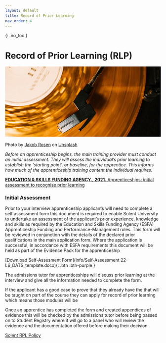 ```yaml
---
layout: default
title: Record of Prior Learning
nav_order: 4
---
```


{: .no_toc }

# Record of Prior Learning (RLP)

![record](images/jakob-rosen-KA1WM_yQGF8-unsplash.jpg)

Photo by <a href="https://unsplash.com/@jakobnoahrosen?utm_source=unsplash&utm_medium=referral&utm_content=creditCopyText">Jakob Rosen</a> on <a href="https://unsplash.com/s/photos/record?utm_source=unsplash&utm_medium=referral&utm_content=creditCopyText">Unsplash</a>
  

*Before an apprenticeship begins, the main training provider must conduct an initial assessment. They will assess the individual’s prior learning to establish the ‘starting point’, or baseline, for the apprentice. This informs how much of the apprenticeship training content the individual requires.*

[**EDUCATION & SKILLS FUNDING AGENCY., 2021.** Apprenticeships: initial assessment to recognise prior learning](https://www.gov.uk/government/publications/apprenticeships-recognition-of-prior-learning/apprenticeships-initial-assessment-to-recognise-prior-learning)
 
### Initial Assessment

Prior to your interview apprenticeship applicants will need to complete a self assessment form this document is required to enable Solent University to undertake an assessment of the applicant’s prior experience, knowledge and skills as required by the Education and Skills Funding Agency (ESFA) Apprenticeship Funding and Performance-Management rules. This form will be reviewed in conjunction with the details of the declared prior qualifications in the main application form. Where the application is successful, in accordance with ESFA requirements this document will be held as part of the Evidence Pack for the apprenticeship

[Download Self-Assesment Form](info/Self-Assessment 22-L6_DATS_template.docx){: .btn .btn-purple }



The admissions tutor for apprenticeships will discuss prior learning at the interview and give all the information needed to complete the form.

If the applicant  has a good case to prove that they already have the that will be taught on part of the course they can apply for record of prior learning which means those modules will be

Once an apprentice has completed the form and created appendices of evidence this will be checked by the admissions tutor before being passed on to Student Registry where it will go to a panel who will review the evidence and the documentation offered before making their decision

[Solent RPL Policy](../info/2h-recognition-of-prior-learning-and-credit-transfer.pdf)